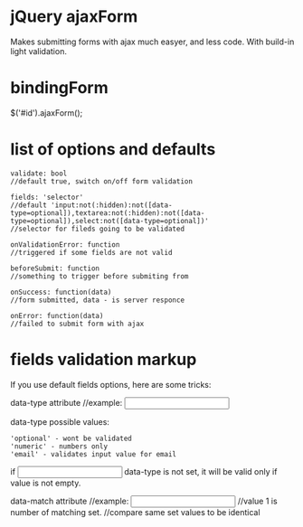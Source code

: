jQuery ajaxForm 
================================
Makes submitting forms with ajax much easyer, and less code. With build-in light validation.


bindingForm
================================
$('#id').ajaxForm();


list of options and defaults
================================

	validate: bool
	//default true, switch on/off form validation
	
	fields: 'selector'
	//default 'input:not(:hidden):not([data-type=optional]),textarea:not(:hidden):not([data-type=optional]),select:not([data-type=optional])'
	//selector for fileds going to be validated
	
	onValidationError: function
	//triggered if some fields are not valid
	
	beforeSubmit: function
	//something to trigger before submiting from
	
	onSuccess: function(data) 
	//form submitted, data - is server responce
	
	onError: function(data)
	//failed to submit form with ajax



fields validation markup
================================
If you use default fields options, here are some tricks:

data-type attribute
//example: <input data-type="optional">

data-type possible values:

	'optional' - wont be validated
	'numeric' - numbers only
	'email' - validates input value for email 
	
if <input> data-type is not set, it will be valid only if value is not empty.
	
data-match attribute
//example: <input data-match="1" type="password">
//value 1 is number of matching set.
//compare same set values to be identical
